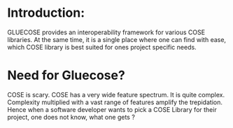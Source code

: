 # Introduction:
GLUECOSE provides an interoperability framework for various COSE libraries.
At the same time, it is a single place where one can find with ease, which COSE library
is best suited for ones project specific needs.

# Need for Gluecose?
COSE is scary. COSE has a very wide feature spectrum. It is quite complex.
Complexity multiplied with a vast range of features amplify the trepidation.
Hence when a software developer wants to pick a COSE Library for their project,
one does not know, what one gets ?
